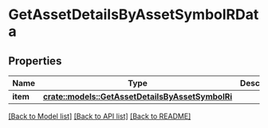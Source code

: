 # GetAssetDetailsByAssetSymbolRData

## Properties

Name | Type | Description | Notes
------------ | ------------- | ------------- | -------------
**item** | [**crate::models::GetAssetDetailsByAssetSymbolRi**](GetAssetDetailsByAssetSymbolRI.md) |  | 

[[Back to Model list]](../README.md#documentation-for-models) [[Back to API list]](../README.md#documentation-for-api-endpoints) [[Back to README]](../README.md)


